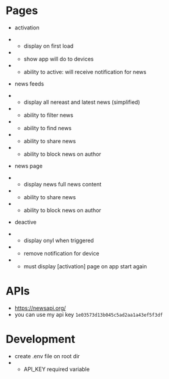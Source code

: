 # Pages
  - activation
  - - display on first load
  - - show app will do to devices
  - - ability to active: will receive notification for news

  - news feeds
  - - display all nereast  and latest news (simplified)
  - - ability to filter news
  - - ability to find news
  - - ability to share news
  - - ability to block news on author

  - news page 
  - - display news full news content
  - - ability to share news
  - - ability to block news on author

  - deactive
  - - display onyl when triggered
  - - remove notification for device
  - - must display [activation] page on app start again


# APIs
  - https://newsapi.org/
  - you can use my api key `1e03573d13b045c5ad2aa1a43ef5f3df`

# Development
  - create .env file on root dir
  - - API_KEY required variable